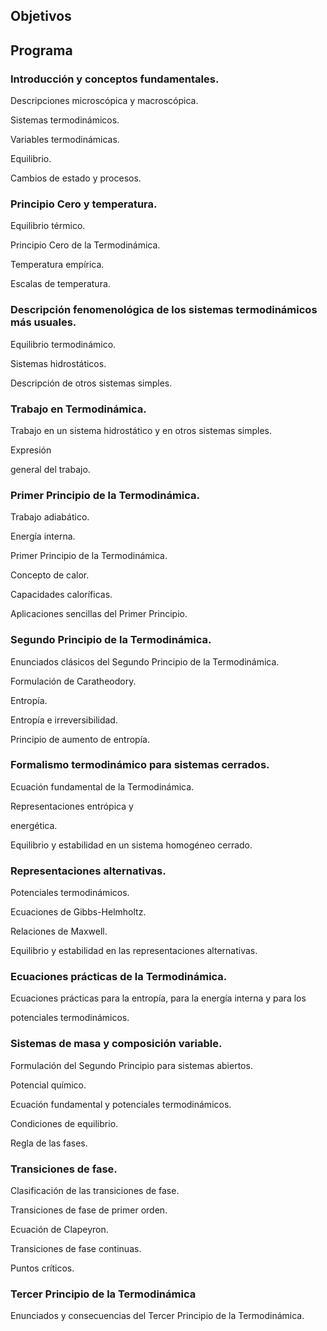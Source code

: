 
## Objetivos


## Programa

### Introducción y conceptos fundamentales.

Descripciones microscópica y macroscópica.

Sistemas termodinámicos.

Variables termodinámicas.

Equilibrio.

Cambios de estado y procesos.

### Principio Cero y temperatura.

Equilibrio térmico.

Principio Cero de la Termodinámica.

Temperatura empírica.

Escalas de temperatura.

### Descripción fenomenológica de los sistemas termodinámicos más usuales.

Equilibrio termodinámico.

Sistemas hidrostáticos.

Descripción de otros sistemas simples.

### Trabajo en Termodinámica.

Trabajo en un sistema hidrostático y en otros sistemas simples.

Expresión

general del trabajo.

### Primer Principio de la Termodinámica.

Trabajo adiabático.

Energía interna.

Primer Principio de la Termodinámica.

Concepto de calor.

Capacidades caloríficas.

Aplicaciones sencillas del Primer Principio.

### Segundo Principio de la Termodinámica.

Enunciados clásicos del Segundo Principio de la Termodinámica.

Formulación de Caratheodory.

Entropía.

Entropía e irreversibilidad.

Principio de aumento de entropía.

### Formalismo termodinámico para sistemas cerrados.

Ecuación fundamental de la Termodinámica.

Representaciones entrópica y

energética.

Equilibrio y estabilidad en un sistema homogéneo cerrado.

### Representaciones alternativas.

Potenciales termodinámicos.

Ecuaciones de Gibbs-Helmholtz.

Relaciones de Maxwell.

Equilibrio y estabilidad en las representaciones alternativas.

### Ecuaciones prácticas de la Termodinámica.

Ecuaciones prácticas para la entropía, para la energía interna y para los

potenciales termodinámicos.

### Sistemas de masa y composición variable.

Formulación del Segundo Principio para sistemas abiertos.

Potencial químico.

Ecuación fundamental y potenciales termodinámicos.

Condiciones de equilibrio.

Regla de las fases.

### Transiciones de fase.

Clasificación de las transiciones de fase.

Transiciones de fase de primer orden.

Ecuación de Clapeyron.

Transiciones de fase continuas.

Puntos críticos.

### Tercer Principio de la Termodinámica

Enunciados y consecuencias del Tercer Principio de la Termodinámica.
